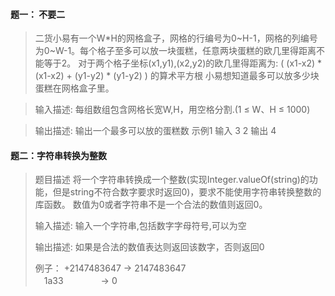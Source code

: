 #### 题一： 不要二

> 二货小易有一个W*H的网格盒子，网格的行编号为0~H-1，网格的列编号为0~W-1。每个格子至多可以放一块蛋糕，任意两块蛋糕的欧几里得距离不能等于2。
> 对于两个格子坐标(x1,y1),(x2,y2)的欧几里得距离为:
> ( (x1-x2) * (x1-x2) + (y1-y2) * (y1-y2) ) 的算术平方根
> 小易想知道最多可以放多少块蛋糕在网格盒子里。

> 输入描述:
> 每组数组包含网格长宽W,H，用空格分割.(1 ≤ W、H ≤ 1000)


> 输出描述:
> 输出一个最多可以放的蛋糕数
> 示例1
> 输入
> 3 2
> 输出
> 4

#### 题二：字符串转换为整数
> 题目描述
> 将一个字符串转换成一个整数(实现Integer.valueOf(string)的功能，但是string不符合数字要求时返回0)，要求不能使用字符串转换整数的库函数。 数值为0或者字符串不是一个合法的数值则返回0。
> 
> 输入描述:
> 输入一个字符串,包括数字字母符号,可以为空
> 
> 输出描述:
> 如果是合法的数值表达则返回该数字，否则返回0
> 
> 例子：
> +2147483647         ->  2147483647    
>　1a33　　　　         ->   0
　　

　　


　　

